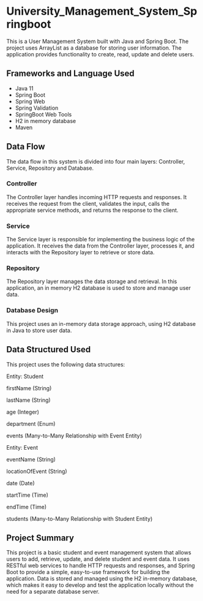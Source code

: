 # University_Management_System_Springboot

This is a User Management System built with Java and Spring Boot. The project uses ArrayList as a database for storing user information. The application provides functionality to create, read, update and delete users.

## Frameworks and Language Used

* Java 11 
* Spring Boot
* Spring Web
* Spring Validation
* SpringBoot Web Tools
* H2 in memory database
* Maven

## Data Flow

The data flow in this system is divided into four main layers: Controller, Service, Repository and Database.

### Controller

The Controller layer handles incoming HTTP requests and responses. It receives the request from the client, validates the input, calls the appropriate service methods, and returns the response to the client.

### Service

The Service layer is responsible for implementing the business logic of the application. It receives the data from the Controller layer, processes it, and interacts with the Repository layer to retrieve or store data.

### Repository
The Repository layer manages the data storage and retrieval. In this application, an in memory H2 database is used to store and manage user data.

### Database Design
This project uses an in-memory data storage approach, using H2 database in Java to store user data.

## Data Structured Used
This project uses the following data structures:

Entity: Student

firstName (String)

lastName (String)

age (Integer)

department (Enum)

events (Many-to-Many Relationship with Event Entity)

Entity: Event

eventName (String)

locationOfEvent (String)

date (Date)

startTime (Time)

endTime (Time)

students (Many-to-Many Relationship with Student Entity)

## Project Summary

This project is a basic student and event management system that allows users to add, retrieve, update, and delete student and event data. It uses RESTful web services to handle HTTP requests and responses, and Spring Boot to provide a simple, easy-to-use framework for building the application. Data is stored and managed using the H2 in-memory database, which makes it easy to develop and test the application locally without the need for a separate database server.

